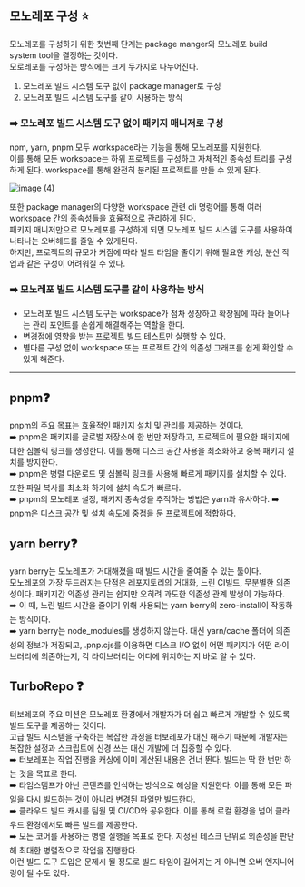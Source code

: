 ## 모노레포 구성 ⭐ 
모노레포를 구성하기 위한 첫번째 단계는 package manger와 모노레포 build system tool을 결정하는 것이다. <br/>
모로레포를 구성하는 방식에는 크게 두가지로 나누어진다. <br/>
1. 모노레포 빌드 시스템 도구 없이 package manager로 구성 
2. 모노레포 빌드 시스템 도구를 같이 사용하는 방식 

### ➡️ 모노레포 빌드 시스템 도구 없이 패키지 매니저로 구성 
npm, yarn, pnpm 모두 workspace라는 기능을 통해 모노레포를 지원한다. <br/>
이를 통해 모든 workspace는 하위 프로젝트를 구성하고 자체적인 종속성 트리를 구성하게 된다. workspace를 통해 완전히 분리된 프로젝트를 만들 수 있게 된다. 

![image (4)](https://github.com/Sueddd/Sueddd/assets/111338578/a4453d79-55d6-454c-83b5-dc901f12154b)

또한 package manager의 다양한 workspace 관련 cli 명령어를 통해 여러 workspace 간의 종속성들을 효율적으로 관리하게 된다. <br/>
패키지 매니저만으로 모노레포를 구성하게 되면 모노레포 빌드 시스템 도구를 사용하여 나타나는 오버헤드를 줄일 수 있게된다. <br/>
하지만, 프로젝트의 규모가 커짐에 따라 빌드 타임을 줄이기 위해 필요한 캐싱, 분산 작업과 같은 구성이 어려워질 수 있다. 

### ➡️ 모노레포 빌드 시스템 도구를 같이 사용하는 방식

- 모노레포 빌드 시스템 도구는 workspace가 점차 성장하고 확장됨에 따라 늘어나는 관리 포인트를 손쉽게 해결해주는 역할을 한다. 
- 변경점에 영향을 받는 프로젝트 빌드 테스트만 실행할 수 있다. 
- 별다른 구성 없이 workspace 또는 프로젝트 간의 의존성 그래프를 쉽게 확인할 수 있게 해준다. 

---

## pnpm❓ 
pnpm의 주요 목표는 효율적인 패키지 설치 및 관리를 제공하는 것이다. <br/>
➡️ pnpm은 패키지를 글로벌 저장소에 한 번만 저장하고, 프로젝트에 필요한 패키지에 대한 심볼릭 링크를 생성한다. 이를 통해 디스크 공간 사용을 최소화하고 중복 패키지 설치를 방지한다. <br/>
➡️ pnpm은 병렬 다운로드 및 심볼릭 링크를 사용해 빠르게 패키지를 설치할 수 있다. 또한 파일 복사를 최소화 하기에 설치 속도가 빠르다. <br/>
➡️ pnpm의 모노레포 설정, 패키지 종속성을 추적하는 방법은 yarn과 유사하다. 
➡️ pnpm은 디스크 공간 및 설치 속도에 중점을 둔 프로젝트에 적합하다. 

## yarn berry❓ 
yarn berry는 모노레포가 거대해졌을 때 빌드 시간을 줄여줄 수 있는 툴이다. <br/>
모노레포의 가장 두드러지는 단점은 레포지토리의 거대화, 느린 CI빌드, 무분별한 의존성이다. 패키지간 의존성 관리는 쉽지만 오히려 과도한 의존성 관계 발생이 가능하다.<br/> 
➡️ 이 때, 느린 빌드 시간을 줄이기 위해 사용되는 yarn berry의 zero-install이 작동하는 방식이다. <br/>
➡️ yarn berry는 node_modules를 생성하지 않는다. 대신 yarn/cache 폴더에 의존성의 정보가 저장되고, .pnp.cjs를 이용하면 디스크 I/O 없이 어떤 패키지가 어떤 라이브러리에 의존하는지, 각 라이브러리는 어디에 위치하는 지 바로 알 수 있다. 

## TurboRepo ❓ 
터보레포의 주요 미션은 모노레포 환경에서 개발자가 더 쉽고 빠르게 개발할 수 있도록 빌드 도구를 제공하는 것이다. 
<br/>
고급 빌드 시스템을 구축하는 복잡한 과정을 터보레포가 대신 해주기 때문에 개발자는 복잡한 설정과 스크립트에 신경 쓰는 대신 개발에 더 집중할 수 있다. <br/>
➡️ 터보레포는 작업 진행을 캐싱에 이미 계산된 내용은 건너 뛴다. 빌드는 딱 한 번만 하는 것을 목표로 한다. <br/>
➡️ 타임스탬프가 아닌 콘텐츠를 인식하는 방식으로 해싱을 지원한다. 이를 통해 모든 파일을 다시 빌드하는 것이 아니라 변경된 파일만 빌드한다. <br/>
➡️ 클라우드 빌드 캐시를 팀원 및 CI/CD와 공유한다. 이를 통해 로컬 환경을 넘어 클라우드 환경에서도 빠른 빌드를 제공한다. <br/>
➡️ 모든 코어를 사용하는 병렬 실행을 목표로 한다. 지정된 테스크 단위로 의존성을 판단해 최대한 병렬적으로 작업을 진행한다. 
<br/>
이런 빌드 도구 도입은 문제시 될 정도로 빌드 타임이 길어지는 게 아니면 오버 엔지니어링이 될 수도 있다. 


